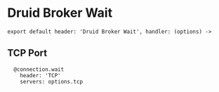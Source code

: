 
# Druid Broker Wait

    export default header: 'Druid Broker Wait', handler: (options) ->

## TCP Port

      @connection.wait
        header: 'TCP'
        servers: options.tcp
